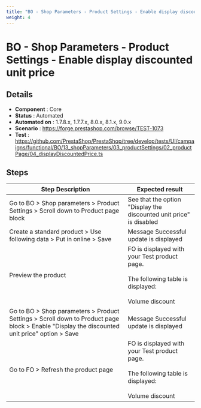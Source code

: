 ```yaml
---
title: "BO - Shop Parameters - Product Settings - Enable display discounted unit price"
weight: 4
---
```


# BO - Shop Parameters - Product Settings - Enable display discounted unit price
## Details
* **Component** : Core
* **Status** : Automated
* **Automated on** : 1.7.8.x, 1.7.7.x, 8.0.x, 8.1.x, 9.0.x
* **Scenario** : https://forge.prestashop.com/browse/TEST-1073
* **Test** : https://github.com/PrestaShop/PrestaShop/tree/develop/tests/UI/campaigns/functional/BO/13_shopParameters/03_productSettings/02_productPage/04_displayDiscountedPrice.ts

## Steps
| Step Description | Expected result |
| ----- | ----- |
| Go to BO > Shop parameters > Product Settings > Scroll down to Product page block | See that the option "Display the discounted unit price" is disabled |
| Create a standard product > Use following data > Put in online > Save | Message Successful update is displayed |
| Preview the product | FO is displayed with your Test product page. <br><br>The following table is displayed:<br><br>Volume discount<br>||Quantity||Unit discount||You Save||<br>|3|€2.00|€6.00| |
| Go to BO > Shop parameters > Product Settings > Scroll down to Product page block > Enable "Display the discounted unit price" option > Save | Message Successful update is displayed |
| Go to FO > Refresh the product page | FO is displayed with your Test product page. <br><br>The following table is displayed:<br><br>Volume discount<br>||Quantity||Unit price||You Save||<br>|3|€8.00|€6.00| |